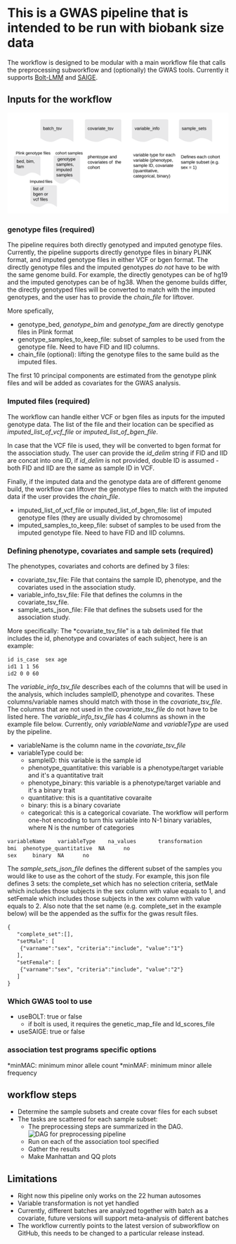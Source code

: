 # This is a GWAS pipeline that is intended to be run with biobank size data

The workflow is designed to be modular with a main workflow file that calls the preprocessing subworkflow and (optionally) the GWAS tools.
Currently it supports [Bolt-LMM](https://storage.googleapis.com/broad-alkesgroup-public/BOLT-LMM/BOLT-LMM_manual.html) and [SAIGE](https://github.com/weizhouUMICH/SAIGE). 

## Inputs for the workflow

![Input files](workflow_diagrams/gwas_input_files.png)

### genotype files (required) 
The pipeline requires both directly genotyped and imputed genotype files. Currently, the pipeline supports directly genotype files in binary PLINK format, and imputed genotype files in either VCF or bgen format. The directly genotype files and the imputed genotypes *do not* have to be with the same genome build. For example, the directly genotypes can be of hg19 and the imputed genotypes can be of hg38. When the genome builds differ, the directly genotyped files will be converted to match with the imputed genotypes, and the user has to provide the *chain_file* for liftover. 

More spefically, 
* genotype_bed, *genotype_bim* and *genotype_fam* are directly genotype files in Plink format
* genotype_samples_to_keep_file: subset of samples to be used  from the genotype file. Need to have FID and IID columns.
* chain_file (optional): lifting the genotype files to the same build as the imputed files.


The first 10 principal components are estimated from the genotype plink files and will be added as covariates for the GWAS analysis. 

### Imputed files (required)  
The workflow can handle either VCF or bgen files as inputs for the imputed genotype data. The list of the file and their location can be specified as *imputed_list_of_vcf_file* or *imputed_list_of_bgen_file*.

In case that the VCF file is used, they will be converted to bgen format for the association study.  The user can provide the *id_delim* string if FID and IID are concat into one ID, if *id_delim* is not provided, double ID is assumed - both FID and IID are the same as sample ID in VCF.    

Finally, if the imputed data and the genotype data are of different genome build, the workflow can liftover the genotype files to match with the imputed data if the user provides the *chain_file*.

* imputed_list_of_vcf_file or imputed_list_of_bgen_file: list of imputed genotype files (they are usually divided by chromosome)
* imputed_samples_to_keep_file: subset of samples to be used from the imputed genotype file. Need to have FID and IID columns. 

### Defining phenotype, covariates and sample sets (required)

The phenotypes, covariates and cohorts are defined by 3 files:  
* covariate_tsv_file: File that contains the sample ID, phenotype, and the covariates used in the association study.
* variable_info_tsv_file: File that defines the columns in the covariate_tsv_file.
* sample_sets_json_file: File that defines the subsets used for the association study. 

More specifically:
The *covariate_tsv_file" is a tab delimited file that includes the id, phenotype and covariates of each subject, here is an example:
```
id is_case  sex age
id1 1 1 56
id2 0 0 60
```

The *variable_info_tsv_file* describes each of the columns that will be used in the analysis, which includes sampleID, phenotype and covarites. These columns/variable names should match with those in the *covariate_tsv_file*. The columns that are not used in the *covariate_tsv_file* do not have to be listed here. The *variable_info_tsv_file* has 4 columns as shown in the example file below. Currently, only *variableName* and *variableType* are used by the pipeline.
* variableName is the column name in the *covariate_tsv_file*
* variableType could be: 
  * sampleID: this variable is the sample id
  * phenotype_quantitative: this variable is a phenotype/target variable and it's a quantitative trait 
  * phenotype_binary: this variable is a phenotype/target variable and it's a binary trait
  * quantitative: this is a quantitative covaraite
  * binary: this is a binary covariate
  * categorical: this is a categorical covariate. The workflow will perform one-hot encoding to turn this variable into N-1 binary variables, where N is the number of categories 
```
variableName    variableType    na_values       transformation
bmi  phenotype_quantitative  NA      no
sex     binary  NA      no
```

The *sample_sets_json_file* defines the different subset of the samples you would like to use as the cohort of the study. For example, this json file defines 3 sets: the complete_set which has no selection criteria, setMale which includes those subjects in the sex column with value equals to 1, and setFemale which includes those subjects in the xex column with value equals to 2. 
Also note that the set name (e.g. complete_set in the example below) will be the appended as the suffix for the gwas result files.
```
{
   "complete_set":[],
   "setMale": [
    {"varname":"sex", "criteria":"include", "value":"1"}
   ],
   "setFemale": [
    {"varname":"sex", "criteria":"include", "value":"2"}
   ]
}
```
   


### Which GWAS tool to use 
* useBOLT: true or false
  * if bolt is used, it requires the genetic_map_file and ld_scores_file
* useSAIGE: true or false


### association test programs specific options

*minMAC: minimum minor allele count
*minMAF: minimum minor allele frequency


## workflow steps

* Determine the sample subsets and create covar files for each subset
* The tasks are scattered for each sample subset:
  * The preprocessing steps are summarized in the DAG. 
![DAG for preprocessing pipeline](workflow_diagrams/preprocessing-pipeline.png)
  * Run on each of the association tool specified
  * Gather the results
  * Make Manhattan and QQ plots 

## Limitations

* Right now this pipeline only works on the 22 human autosomes
* Variable transformation is not yet handled
* Currently, different batches are analyzed together with batch as a covariate, future versions will support meta-analysis of different batches
* The workflow currently points to the latest version of subworkflow on GitHub, this needs to be changed to a particular release instead.
